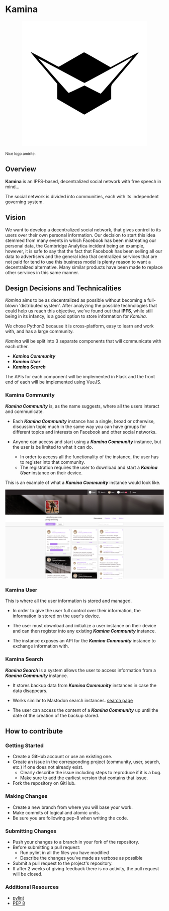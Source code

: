 # Kamina

[](logo/kamina_logo.svg)

[//]: # (This and the logo line are comments for Ziad to uncomment when he edits because)
[//]: # (he likes to see the pretty logo in pycharm when he edits the docs uwu )

<p align="center">
	<img src="logo/kamina_logo.svg" width="400" align="middle"/>
</p>  
<small>Nice logo amirite.</small>

## Overview
**Kamina** is an IPFS-based, decentralized social network with free speech in mind...
 
The social network is divided into communities, each with its independent governing system.

## Vision
We want to develop a decentralized social network, that gives control to its users over their own personal information.
Our decision to start this idea stemmed from many events in which Facebook has been mistreating our personal data, the 
Cambridge Analytica incident being an example, however, it is safe to say that the fact that Facebook has been selling all our data to advertisers and the general idea that centralized services that are not paid for tend to use 
this business model is plenty reason to want a decentralized alternative. Many similar products have been made to replace other services in this same manner.  


## Design Decisions and Technicalities
*Kamina* aims to be as decentralized as possible without becoming a full-blown 'distributed system'. After analyzing the possible technologies that could help us reach this objective, we've found out that **IPFS**, while still being in its infancy, is a good option to store information for *Kamina*. 

We chose Python3 because it is cross-platform, easy to learn and work with, and has a large community.

*Kamina* will be split into 3 separate components that will communicate with each other. 

- ***Kamina Community***
- ***Kamina User***
- ***Kamina Search***

The APIs for each component will be implemented in Flask and the front end of each will be implemented using VueJS.


### Kamina Community
***Kamina Community*** is, as the name suggests, where all the users interact and communicate. 
- Each ***Kamina Community*** instance has a single, broad or otherwise, discussion topic much in the same way you can have groups for different topics and interests on Facebook and other social networks. 

- Anyone can access and start using a ***Kamina Community*** instance, but the user is be limited to what it can do. 
    + In order to access all the functionality of the instance, the user has to register into that community. 
    + The registration requires the user to download and start a ***Kamina User*** instance on their device.

This is an example of what a ***Kamina Community*** instance would look like.
   
![community-preview](./img/preview.png)


### Kamina User

This is where all the user information is stored and managed.

- In order to give the user full control over their information, the information is stored on the user's device.

- The user must download and initialize a user instance on their device and can then register into any existing 
***Kamina Community*** instance. 

- The instance exposes an API for the ***Kamina Community*** instance to exchange information with.

### Kamina Search

***Kamina Search*** is a system allows the user to access information from a ***Kamina Community*** instance.

- It stores backup data from ***Kamina Community*** instances in case the data disappears. 

- Works similar to Mastodon search instances. [search page](https://instances.social/list#lang=&allowed=&prohibited=&users=)

- The user can access the content of a ***Kamina Community*** up until the date of the creation of the backup stored. 


## How to contribute

### Getting Started
* Create a GitHub account or use an existing one. 
* Create an issue in the corresponding project (community, user, search, etc.) if one does not already exist.
	- Clearly describe the issue including steps to reproduce if it is a bug.
	- Make sure to add the earliest version that contains that issue.
* Fork the repository on GitHub.

### Making Changes
* Create a new branch from where you will base your work.
* Make commits of logical and atomic units.
* Be sure you are following pep-8 when writing the code.

### Submitting Changes
* Push your changes to a branch in your fork of the repository.
* Before submitting a pull request:
	- Run pylint in all the files you have modified
	- Describe the changes you've made as verbose as possible
* Submit a pull request to the project's repository.
* If after 2 weeks of giving feedback there is no activity, the pull request will be closed.

### Additional Resources
* [pylint](https://www.pylint.org/)
* [PEP 8](https://www.python.org/dev/peps/pep-0008/)
